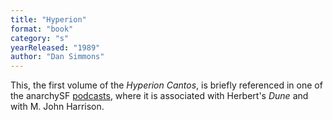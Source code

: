 ```yaml
---
title: "Hyperion"
format: "book"
category: "s"
yearReleased: "1989"
author: "Dan Simmons"
---
```

This, the first volume of the _Hyperion Cantos_, is briefly referenced in one of the anarchySF <a href="https://anchor.fm/anarchysf/episodes/Splendor--Misery--Time-and-Resistance-eekaia">podcasts</a>, where it is associated with Herbert's _Dune_ and with M. John Harrison.
